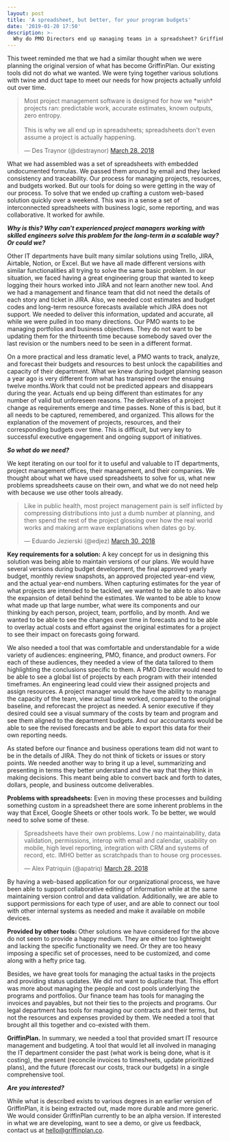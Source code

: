 ```yaml
---
layout: post
title: 'A spreadsheet, but better, for your program budgets'
date: '2019-01-20 17:50'
description: >-
  Why do PMO Directors end up managing teams in a spreadsheet? GriffinPlan provides smart IT resource management and budgeting customized for your needs.
---
```


This tweet reminded me that we had a similar thought when we were planning the original version of what has become GriffinPlan. Our existing tools did not do what we wanted. We were tying together various solutions with twine and duct tape to meet our needs for how projects actually unfold out over time.

<blockquote class="twitter-tweet tw-align-center" data-lang="en"><p lang="en" dir="ltr">Most project management software is designed for how we *wish* projects ran: predictable work, accurate estimates, known outputs, zero entropy. <br><br>This is why we all end up in spreadsheets; spreadsheets don&#39;t even assume a project is actually happening.</p>&mdash; Des Traynor (@destraynor) <a href="https://twitter.com/destraynor/status/979043150789410816?ref_src=twsrc%5Etfw">March 28, 2018</a></blockquote> <script async src="https://platform.twitter.com/widgets.js" charset="utf-8"></script>

What we had assembled was a set of spreadsheets with embedded undocumented formulas. We passed them around by email and they lacked consistency and traceability. Our process for managing projects, resources, and budgets worked. But our tools for doing so were getting in the way of our process. To solve that we ended up crafting a custom web-based solution quickly over a weekend. This was in a sense a set of interconnected spreadsheets with business logic, some reporting, and was collaborative. It worked for awhile.

***Why is this? Why can’t experienced project managers working with skilled engineers solve this problem for the long-term in a scalable way? Or could we?***

Other IT departments have built many similar solutions using Trello, JIRA, Airtable, Notion, or Excel. But we have all made different versions with similar functionalities all trying to solve the same basic problem. In our situation, we faced having a great engineering group that wanted to keep logging their hours worked into JIRA and not learn another new tool. And we had a management and finance team that did not need the details of each story and ticket in JIRA. Also, we needed cost estimates and budget codes and long-term resource forecasts available which JIRA does not support. We needed to deliver this information, updated and accurate, all while we were pulled in too many directions. Our PMO wants to be managing portfolios and business objectives. They do not want to be updating them for the thirteenth time because somebody saved over the last revision or the numbers need to be seen in a different format.

On a more practical and less dramatic level, a PMO wants to track, analyze, and forecast their budgets and resources to best unlock the capabilities and capacity of their department. What we knew during budget planning season a year ago is very different from what has transpired over the ensuing twelve months.Work that could not be predicted appears and disappears during the year. Actuals end up being different than estimates for any number of valid but unforeseen reasons. The deliverables of a project change as requirements emerge and time passes. None of this is bad, but it all needs to be captured, remembered, and organized. This allows for the explanation of the movement of projects, resources, and their corresponding budgets over time. This is difficult, but very key to successful executive engagement and ongoing support of initiatives.

***So what do we need?***

We kept iterating on our tool for it to useful and valuable to IT departments, project management offices, their management, and their companies. We thought about what we have used spreadsheets to solve for us, what new problems spreadsheets cause on their own, and what we do not need help with because we use other tools already.  

<blockquote class="twitter-tweet tw-align-center" data-conversation="none" data-lang="en"><p lang="en" dir="ltr">Like in public health, most project management pain is self inflicted by compressing distributions into just a dumb number at planning, and then spend the rest of the project glossing over how the real world works and making arm wave explanations when dates go by.</p>&mdash; Eduardo Jezierski (@edjez) <a href="https://twitter.com/edjez/status/979509090127884288?ref_src=twsrc%5Etfw">March 30, 2018</a></blockquote> <script async src="https://platform.twitter.com/widgets.js" charset="utf-8"></script>

**Key requirements for a solution:** A key concept for us in designing this solution was being able to maintain versions of our plans. We would have several versions during budget development, the final approved yearly budget, monthly review snapshots, an approved projected year-end view, and the actual year-end numbers. When capturing estimates for the year of what projects are intended to be tackled, we wanted to be able to also have the expansion of detail behind the estimates. We wanted to be able to know what made up that large number, what were its components and our thinking by each person, project, team, portfolio, and by month. And we wanted to be able to see the changes over time in forecasts and to be able to overlay actual costs and effort against the original estimates for a project to see their impact on forecasts going forward.

We also needed a tool that was comfortable and understandable for a wide variety of audiences: engineering, PMO, finance, and product owners. For each of these audiences, they needed a view of the data tailored to them highlighting the conclusions specific to them. A PMO Director would need to be able to see a global list of projects by each program with their intended timeframes. An engineering lead could view their assigned projects and assign resources. A project manager would the have the ability to manage the capacity of the team, view actual time worked, compared to the original baseline, and reforecast the project as needed. A senior executive if they desired could see a visual summary of the costs by team and program and see them aligned to the department budgets. And our accountants would be able to see the revised forecasts and be able to export this data for their own reporting needs.

As stated before our finance and business operations team did not want to be in the details of JIRA. They do not think of tickets or issues or story points. We needed another way to bring it up a level, summarizing and presenting in terms they better understand and the way that they think in making decisions. This meant being able to convert back and forth to dates, dollars, people, and business outcome deliverables.

**Problems with spreadsheets:** Even in moving these processes and building something custom in a spreadsheet there are some inherent problems in the way that Excel, Google Sheets or other tools work. To be better, we would need to solve some of these.

<blockquote class="twitter-tweet tw-align-center" data-conversation="none" data-lang="en"><p lang="en" dir="ltr">Spreadsheets have their own problems. Low / no maintainability, data validation, permissions, interop with email and calendar, usability on mobile, high level reporting, integration with CRM and systems of record, etc. IMHO better as scratchpads than to house org processes.</p>&mdash; Alex Patriquin (@apatriq) <a href="https://twitter.com/apatriq/status/979057035818950656?ref_src=twsrc%5Etfw">March 28, 2018</a></blockquote> <script async src="https://platform.twitter.com/widgets.js" charset="utf-8"></script>

By having a web-based application for our organizational process, we have been able to support collaborative editing of information while at the same maintaining version control and data validation.  Additionally, we are able to support permissions for each type of user, and are able to connect our tool with other internal systems as needed and make it available on mobile devices.

**Provided by other tools:** Other solutions we have considered for the above do not seem to provide a happy medium. They are either too lightweight and lacking the specific functionality we need. Or they are too heavy imposing a specific set of processes, need to be customized, and come along with a hefty price tag.

Besides, we have great tools for managing the actual tasks in the projects and providing status updates. We did not want to duplicate that. This effort was more about managing the people and cost pools underlying the programs and portfolios. Our finance team has tools for managing the invoices and payables, but not their ties to the projects and programs. Our legal department has tools for managing our contracts and their terms, but not the resources and expenses provided by them. We needed a tool that brought all this together and co-existed with them.

**GriffinPlan.** In summary, we needed a tool that provided smart IT resource management and budgeting. A tool that would let all involved in managing the IT department consider the past (what work is being done, what is it costing), the present (reconcile invoices to timesheets, update prioritized plans), and the future (forecast our costs, track our budgets) in a single comprehensive tool.

***Are you interested?***

While what is described exists to various degrees in an earlier version of GriffinPlan, it is being extracted out, made more durable and more generic. We would consider GriffinPlan currently to be an alpha version. If interested in what we are developing, want to see a demo, or give us feedback, contact us at [hello@griffinplan.co](mailto:hello@griffinplan.co).
